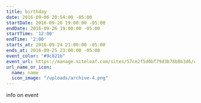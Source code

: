 ```yaml
---
title: birthday
date: 2016-09-06 20:54:00 -05:00
startDate: 2016-09-26 19:00:00 -05:00
endDate: 2016-09-26 19:00:00 -05:00
startTime: '12:00'
endTime: '2:00'
starts_at: 2016-09-24 21:00:00 -05:00
ends_at: 2016-09-25 23:00:00 -05:00
event_color: "#9c821b"
event_url: https://manage.siteleaf.com/sites/57ce2f5d0bf79d3b78b8b3d6/collections/events/new
url_name_or_icon:
  name: name
  icon_image: "/uploads/archive-4.png"
---
```


info on event